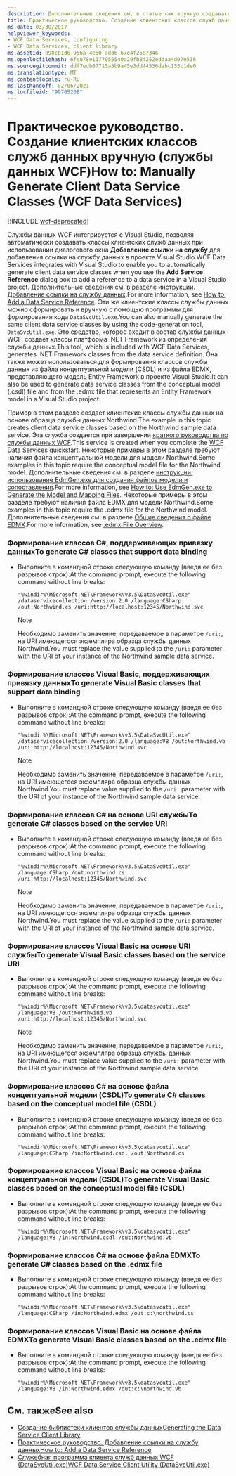 ```yaml
---
description: Дополнительные сведения см. в статье как вручную создавать классы службы данных клиента (службы данных WCF)
title: Практическое руководство. Создание клиентских классов служб данных вручную (службы данных WCF)
ms.date: 03/30/2017
helpviewer_keywords:
- WCF Data Services, configuring
- WCF Data Services, client library
ms.assetid: b98cb1d6-956a-4e50-add6-67e4f2587346
ms.openlocfilehash: 6fe878e1177055540a29fb84252eddaa4d97e536
ms.sourcegitcommit: ddf7edb67715a5b9a45e3dd44536dabc153c1de0
ms.translationtype: MT
ms.contentlocale: ru-RU
ms.lasthandoff: 02/06/2021
ms.locfileid: "99765208"
---
```

# <a name="how-to-manually-generate-client-data-service-classes-wcf-data-services"></a><span data-ttu-id="8bbca-103">Практическое руководство. Создание клиентских классов служб данных вручную (службы данных WCF)</span><span class="sxs-lookup"><span data-stu-id="8bbca-103">How to: Manually Generate Client Data Service Classes (WCF Data Services)</span></span>

[!INCLUDE [wcf-deprecated](~/includes/wcf-deprecated.md)]

<span data-ttu-id="8bbca-104">Службы данных WCF интегрируется с Visual Studio, позволяя автоматически создавать классы клиентских служб данных при использовании диалогового окна **Добавление ссылки на службу** для добавления ссылки на службу данных в проекте Visual Studio.</span><span class="sxs-lookup"><span data-stu-id="8bbca-104">WCF Data Services integrates with Visual Studio to enable you to automatically generate client data service classes when you use the **Add Service Reference** dialog box to add a reference to a data service in a Visual Studio project.</span></span> <span data-ttu-id="8bbca-105">Дополнительные сведения см. [в разделе инструкции. Добавление ссылки на службу данных](how-to-add-a-data-service-reference-wcf-data-services.md).</span><span class="sxs-lookup"><span data-stu-id="8bbca-105">For more information, see [How to: Add a Data Service Reference](how-to-add-a-data-service-reference-wcf-data-services.md).</span></span> <span data-ttu-id="8bbca-106">Эти же клиентские классы службы данных можно сформировать и вручную с помощью программы для формирования кода `DataSvcUtil.exe`.</span><span class="sxs-lookup"><span data-stu-id="8bbca-106">You can also manually generate the same client data service classes by using the code-generation tool, `DataSvcUtil.exe`.</span></span> <span data-ttu-id="8bbca-107">Это средство, которое входит в состав службы данных WCF, создает классы платформа .NET Framework из определения службы данных.</span><span class="sxs-lookup"><span data-stu-id="8bbca-107">This tool, which is included with WCF Data Services, generates .NET Framework classes from the data service definition.</span></span> <span data-ttu-id="8bbca-108">Она также может использоваться для формирования классов службы данных из файла концептуальной модели (CSDL) и из файла EDMX, представляющего модель Entity Framework в проекте Visual Studio.</span><span class="sxs-lookup"><span data-stu-id="8bbca-108">It can also be used to generate data service classes from the conceptual model (.csdl) file and from the .edmx file that represents an Entity Framework model in a Visual Studio project.</span></span>

 <span data-ttu-id="8bbca-109">Пример в этом разделе создает клиентские классы службы данных на основе образца службы данных Northwind.</span><span class="sxs-lookup"><span data-stu-id="8bbca-109">The example in this topic creates client data service classes based on the Northwind sample data service.</span></span> <span data-ttu-id="8bbca-110">Эта служба создается при завершении [краткого руководства по службы данных WCF](quickstart-wcf-data-services.md).</span><span class="sxs-lookup"><span data-stu-id="8bbca-110">This service is created when you complete the [WCF Data Services quickstart](quickstart-wcf-data-services.md).</span></span> <span data-ttu-id="8bbca-111">Некоторые примеры в этом разделе требуют наличия файла концептуальной модели для модели Northwind.</span><span class="sxs-lookup"><span data-stu-id="8bbca-111">Some examples in this topic require the conceptual model file for the Northwind model.</span></span> <span data-ttu-id="8bbca-112">Дополнительные сведения см. в разделе [инструкции. использование EdmGen.exe для создания файлов модели и сопоставления](../adonet/ef/how-to-use-edmgen-exe-to-generate-the-model-and-mapping-files.md).</span><span class="sxs-lookup"><span data-stu-id="8bbca-112">For more information, see [How to: Use EdmGen.exe to Generate the Model and Mapping Files](../adonet/ef/how-to-use-edmgen-exe-to-generate-the-model-and-mapping-files.md).</span></span> <span data-ttu-id="8bbca-113">Некоторые примеры в этом разделе требуют наличия файла EDMX для модели Northwind.</span><span class="sxs-lookup"><span data-stu-id="8bbca-113">Some examples in this topic require the .edmx file for the Northwind model.</span></span> <span data-ttu-id="8bbca-114">Дополнительные сведения см. в разделе [Общие сведения о файле EDMX](/previous-versions/dotnet/netframework-4.0/cc982042(v=vs.100)).</span><span class="sxs-lookup"><span data-stu-id="8bbca-114">For more information, see [.edmx File Overview](/previous-versions/dotnet/netframework-4.0/cc982042(v=vs.100)).</span></span>

### <a name="to-generate-c-classes-that-support-data-binding"></a><span data-ttu-id="8bbca-115">Формирование классов C#, поддерживающих привязку данных</span><span class="sxs-lookup"><span data-stu-id="8bbca-115">To generate C# classes that support data binding</span></span>

- <span data-ttu-id="8bbca-116">Выполните в командной строке следующую команду (введя ее без разрывов строк):</span><span class="sxs-lookup"><span data-stu-id="8bbca-116">At the command prompt, execute the following command without line breaks:</span></span>

    ```console
    "%windir%\Microsoft.NET\Framework\v3.5\DataSvcUtil.exe" /dataservicecollection /version:2.0 /language:CSharp /out:Northwind.cs /uri:http://localhost:12345/Northwind.svc
    ```

    > [!NOTE]
    > <span data-ttu-id="8bbca-117">Необходимо заменить значение, передаваемое в параметре `/uri:`, на URI имеющегося экземпляра образца службы данных Northwind.</span><span class="sxs-lookup"><span data-stu-id="8bbca-117">You must replace the value supplied to the `/uri:` parameter with the URI of your instance of the Northwind sample data service.</span></span>

### <a name="to-generate-visual-basic-classes-that-support-data-binding"></a><span data-ttu-id="8bbca-118">Формирование классов Visual Basic, поддерживающих привязку данных</span><span class="sxs-lookup"><span data-stu-id="8bbca-118">To generate Visual Basic classes that support data binding</span></span>

- <span data-ttu-id="8bbca-119">Выполните в командной строке следующую команду (введя ее без разрывов строк):</span><span class="sxs-lookup"><span data-stu-id="8bbca-119">At the command prompt, execute the following command without line breaks:</span></span>

    ```console
    "%windir%\Microsoft.NET\Framework\v3.5\DataSvcUtil.exe" /dataservicecollection /version:2.0 /language:VB /out:Northwind.vb /uri:http://localhost:12345/Northwind.svc
    ```

    > [!NOTE]
    > <span data-ttu-id="8bbca-120">Необходимо заменить значение, передаваемое в параметре `/uri:`, на URI имеющегося экземпляра образца службы данных Northwind.</span><span class="sxs-lookup"><span data-stu-id="8bbca-120">You must replace value supplied to the `/uri:` parameter with the URI of your instance of the Northwind sample data service.</span></span>

### <a name="to-generate-c-classes-based-on-the-service-uri"></a><span data-ttu-id="8bbca-121">Формирование классов C# на основе URI службы</span><span class="sxs-lookup"><span data-stu-id="8bbca-121">To generate C# classes based on the service URI</span></span>

- <span data-ttu-id="8bbca-122">Выполните в командной строке следующую команду (введя ее без разрывов строк):</span><span class="sxs-lookup"><span data-stu-id="8bbca-122">At the command prompt, execute the following command without line breaks:</span></span>

    ```console
    "%windir%\Microsoft.NET\Framework\v3.5\DataSvcUtil.exe" /language:CSharp /out:northwind.cs /uri:http://localhost:12345/Northwind.svc
    ```

    > [!NOTE]
    > <span data-ttu-id="8bbca-123">Необходимо заменить значение, передаваемое в параметре `/uri:`, на URI имеющегося экземпляра образца службы данных Northwind.</span><span class="sxs-lookup"><span data-stu-id="8bbca-123">You must replace the value supplied to the `/uri:` parameter with the URI of your instance of the Northwind sample data service.</span></span>

### <a name="to-generate-visual-basic-classes-based-on-the-service-uri"></a><span data-ttu-id="8bbca-124">Формирование классов Visual Basic на основе URI службы</span><span class="sxs-lookup"><span data-stu-id="8bbca-124">To generate Visual Basic classes based on the service URI</span></span>

- <span data-ttu-id="8bbca-125">Выполните в командной строке следующую команду (введя ее без разрывов строк):</span><span class="sxs-lookup"><span data-stu-id="8bbca-125">At the command prompt, execute the following command without line breaks:</span></span>

    ```console
    "%windir%\Microsoft.NET\Framework\v3.5\datasvcutil.exe" /language:VB /out:Northwind.vb /uri:http://localhost:12345/Northwind.svc
    ```

    > [!NOTE]
    > <span data-ttu-id="8bbca-126">Необходимо заменить значение, передаваемое в параметре `/uri:`, на URI имеющегося экземпляра образца службы данных Northwind.</span><span class="sxs-lookup"><span data-stu-id="8bbca-126">You must replace value supplied to the `/uri:` parameter with the URI of your instance of the Northwind sample data service.</span></span>

### <a name="to-generate-c-classes-based-on-the-conceptual-model-file-csdl"></a><span data-ttu-id="8bbca-127">Формирование классов C# на основе файла концептуальной модели (CSDL)</span><span class="sxs-lookup"><span data-stu-id="8bbca-127">To generate C# classes based on the conceptual model file (CSDL)</span></span>

- <span data-ttu-id="8bbca-128">Выполните в командной строке следующую команду (введя ее без разрывов строк):</span><span class="sxs-lookup"><span data-stu-id="8bbca-128">At the command prompt, execute the following command without line breaks:</span></span>

    ```console
    "%windir%\Microsoft.NET\Framework\v3.5\datasvcutil.exe" /language:CSharp /in:Northwind.csdl /out:Northwind.cs
    ```

### <a name="to-generate-visual-basic-classes-based-on-the-conceptual-model-file-csdl"></a><span data-ttu-id="8bbca-129">Формирование классов Visual Basic на основе файла концептуальной модели (CSDL)</span><span class="sxs-lookup"><span data-stu-id="8bbca-129">To generate Visual Basic classes based on the conceptual model file (CSDL)</span></span>

- <span data-ttu-id="8bbca-130">Выполните в командной строке следующую команду (введя ее без разрывов строк):</span><span class="sxs-lookup"><span data-stu-id="8bbca-130">At the command prompt, execute the following command without line breaks:</span></span>

    ```console
    "%windir%\Microsoft.NET\Framework\v3.5\datasvcutil.exe" /language:VB /in:Northwind.csdl /out:Northwind.vb
    ```

### <a name="to-generate-c-classes-based-on-the-edmx-file"></a><span data-ttu-id="8bbca-131">Формирование классов C# на основе файла EDMX</span><span class="sxs-lookup"><span data-stu-id="8bbca-131">To generate C# classes based on the .edmx file</span></span>

- <span data-ttu-id="8bbca-132">Выполните в командной строке следующую команду (введя ее без разрывов строк):</span><span class="sxs-lookup"><span data-stu-id="8bbca-132">At the command prompt, execute the following command without line breaks:</span></span>

    ```console
    "%windir%\Microsoft.NET\Framework\v3.5\datasvcutil.exe" /language:CSharp /in:Northwind.edmx /out:c:\northwind.cs
    ```

### <a name="to-generate-visual-basic-classes-based-on-the-edmx-file"></a><span data-ttu-id="8bbca-133">Формирование классов Visual Basic на основе файла EDMX</span><span class="sxs-lookup"><span data-stu-id="8bbca-133">To generate Visual Basic classes based on the .edmx file</span></span>

- <span data-ttu-id="8bbca-134">Выполните в командной строке следующую команду (введя ее без разрывов строк):</span><span class="sxs-lookup"><span data-stu-id="8bbca-134">At the command prompt, execute the following command without line breaks:</span></span>

    ```console
    "%windir%\Microsoft.NET\Framework\v3.5\datasvcutil.exe" /language:VB /in:Northwind.edmx /out:c:\northwind.vb
    ```

## <a name="see-also"></a><span data-ttu-id="8bbca-135">См. также</span><span class="sxs-lookup"><span data-stu-id="8bbca-135">See also</span></span>

- [<span data-ttu-id="8bbca-136">Создание библиотеки клиентов службы данных</span><span class="sxs-lookup"><span data-stu-id="8bbca-136">Generating the Data Service Client Library</span></span>](generating-the-data-service-client-library-wcf-data-services.md)
- [<span data-ttu-id="8bbca-137">Практическое руководство. Добавление ссылки на службу данных</span><span class="sxs-lookup"><span data-stu-id="8bbca-137">How to: Add a Data Service Reference</span></span>](how-to-add-a-data-service-reference-wcf-data-services.md)
- [<span data-ttu-id="8bbca-138">Служебная программа клиента служб данных WCF (DataSvcUtil.exe)</span><span class="sxs-lookup"><span data-stu-id="8bbca-138">WCF Data Service Client Utility (DataSvcUtil.exe)</span></span>](wcf-data-service-client-utility-datasvcutil-exe.md)
